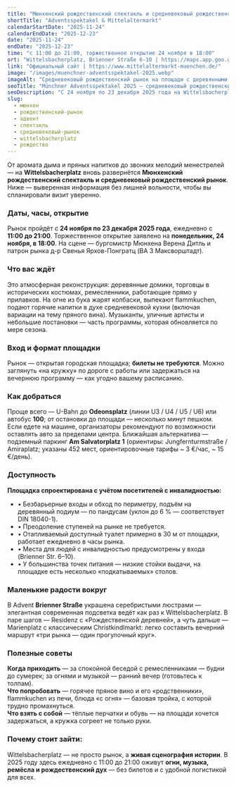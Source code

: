 ```yaml
---
title: "Мюнхенский рождественский спектакль и средневековый рождественский рынок 2025"
shortTitle: "Adventsspektakel & Mittelaltermarkt"
calendarStartDate: "2025-11-24"
calendarEndDate: "2025-12-23"
date: "2025-11-24"
endDate: "2025-12-23"
time: "с 11:00 до 21:00, торжественное открытие 24 ноября в 18:00"
ort: "Wittelsbacherplatz, Brienner Straße 6-10 | https://maps.app.goo.gl/2KTeoWHC2bEYpnXX8"
link: "Официальный сайт | https://www.mittelaltermarkt-muenchen.de/"
image: "/images/muenchner-adventsspektakel-2025.webp"
imageAlt: "Средневековый рождественский рынок на площади с деревянными лавками и огнями"
seoTitle: "Münchner Adventsspektakel 2025 — средневековый рождественский рынок в Мюнхене"
seoDescription: "C 24 ноября по 23 декабря 2025 года на Wittelsbacherplatz: средневековый рождественский рынок с ремёслами, музыкой и огненной кухней."
slug:
  - мюнхен
  - рождественский-рынок
  - адвент
  - спектакль
  - средневековый-рынок
  - wittelsbacherplatz
  - рождество
---
```

  
От аромата дыма и пряных напитков до звонких мелодий менестрелей — на **Wittelsbacherplatz** вновь развернётся **Мюнхенский рождественский спектакль и средневековый рождественский рынок**. Ниже — выверенная информация без лишней вольности, чтобы вы спланировали визит уверенно.

### Даты, часы, открытие  
Рынок пройдёт с **24 ноября по 23 декабря 2025 года**, ежедневно с **11:00 до 21:00**. Торжественное открытие заявлено на **понедельник, 24 ноября, в 18:00**. На сцене — бургомистр Мюнхена Верена Дитль и патрон рынка д-р Свенья Ярхов-Понгратц (BA 3 Максворштадт).  

### Что вас ждёт  
Это атмосферная реконструкция: деревянные домики, торговцы в исторических костюмах, ремесленники, работающие прямо у прилавков. На огне из бука жарят колбаски, выпекают flammkuchen, подают горячие напитки в духе средневековой кухни (включая вариации на тему пряного вина). Музыканты, уличные артисты и небольшие постановки — часть программы, которая обновляется по мере сезона.  

### Вход и формат площадки  
Рынок — открытая городская площадка; **билеты не требуются**. Можно заглянуть «на кружку» по дороге с работы или задержаться на вечернюю программу — как угодно вашему расписанию.

### Как добраться  
Проще всего — U-Bahn до **Odeonsplatz** (линии U3 / U4 / U5 / U6) или автобус **100**; от остановки до площади — несколько минут пешком.  
Если едете на машине, организаторы рекомендуют по возможности оставлять авто за пределами центра. Ближайшая альтернатива — подземный паркинг **Am Salvatorplatz 1** (ориентиры: Jungfernturmstraße / Amiraplatz; указаны 452 мест, ориентировочные тарифы ~ 3 €/час, ~ 15 €/день).

### Доступность  
**Площадка спроектирована с учётом посетителей с инвалидностью:**  
- • Безбарьерные входы и обход по периметру, подъём на деревянный подиум — по пандусам (уклон до 6 % — соответствует DIN 18040-1).  
- • Преодоление ступеней на рынке не требуется.  
- • Отапливаемый доступный туалет примерно в 30 м от площадки, работает ежедневно в часы рынка.  
- • Места для людей с инвалидностью предусмотрены у входа (Brienner Str. 6–10).  
- • У большинства точек питания — низкие стойки выдачи, на площадке есть несколько «подкатываемых» столов.  

### Маленькие радости вокруг  
В Advent **Brienner Straße** украшена серебристыми люстрами — элегантная современная подсветка ведёт как раз к Wittelsbacherplatz. В паре шагов — Residenz с «Рождественской деревней», а чуть дальше — Marienplatz с классическим Christkindlmarkt: легко составить вечерний маршрут «три рынка — один прогулочный круг».  

### Полезные советы  
**Когда приходить** — за спокойной беседой с ремесленниками — будни до сумерек; за огнями и музыкой — ранний вечер (готовьтесь к толпам).  
**Что попробовать** — горячее пряное вино и его «родственники», flammkuchen из печи, блюда «с огня» — базовая тройка, с которой трудно промахнуться.  
**Что взять с собой** — тёплые перчатки и обувь — на площади хочется задержаться, а кружка согреет не только руки. 

### Почему стоит зайти:  
Wittelsbacherplatz — не просто рынок, а **живая сценография истории**. В 2025 году здесь ежедневно с 11:00 до 21:00 оживут **огни, музыка, ремёсла и рождественский дух** — без билетов и с удобной логистикой для всех.
